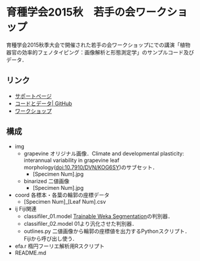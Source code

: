 # 育種学会2015秋　若手の会ワークショップ

育種学会2015秋季大会で開催された若手の会ワークショップにでの講演「植物器官の効率的フェノタイピング：画像解析と形態測定学」のサンプルコード及びデータ．

## リンク
* [サポートページ](https://koji.noshita.net/page/morphometrics/workshop2015_jsb.html)
* [コードとデータ| GitHub](https://github.com/noshita/wsJBS2015Aut.git)
* [ワークショップ](https://sites.google.com/a/ut-biomet.org/jsb-2015autumn-workshop/home)

## 構成

- img
	* grapevine オリジナル画像．Climate and developmental plasticity: interannual variability in grapevine leaf morphology([doi:10.7910/DVN/KOG6SY](http://dx.doi.org/10.7910/DVN/KOG6SY))のサブセット．
		* [Specimen Num].jpg
	* binarized 二値画像
		* [Specimen Num].jpg
- coord 各標本・各葉の輪郭の座標データ
	* [Specimen Num]_[Leaf Num].csv
- ij Fiji関連
	* classifiler_01.model [Trainable Weka Segmentation](http://imagej.net/Trainable_Weka_Segmentation)の判別器．
	* classifiler_02.model 01より汎化させた判別器．
	* outlines.py 二値画像から輪郭の座標値を出力するPythonスクリプト．Fijiから呼び出し使う．
- efa.r 楕円フーリエ解析用Rスクリプト
- README.md